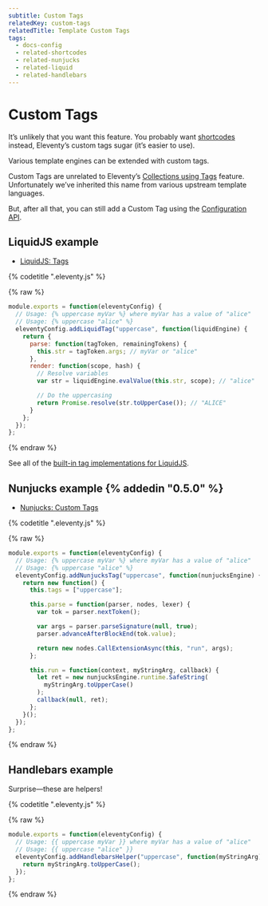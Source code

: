 ```yaml
---
subtitle: Custom Tags
relatedKey: custom-tags
relatedTitle: Template Custom Tags
tags:
  - docs-config
  - related-shortcodes
  - related-nunjucks
  - related-liquid
  - related-handlebars
---
```

# Custom Tags

<div class="elv-callout elv-callout-info">It’s unlikely that you want this feature. You probably want <a href="/docs/shortcodes/">shortcodes</a> instead, Eleventy’s custom tags sugar (it’s easier to use).</div>

Various template engines can be extended with custom tags.

Custom Tags are unrelated to Eleventy’s [Collections using Tags](/docs/collections/) feature. Unfortunately we’ve inherited this name from various upstream template languages.

But, after all that, you can still add a Custom Tag using the [Configuration API](/docs/config/#using-the-configuration-api). 

## LiquidJS example

* [LiquidJS: Tags](https://github.com/harttle/liquidjs#register-tags)

{% codetitle ".eleventy.js" %}

{% raw %}
```js
module.exports = function(eleventyConfig) {
  // Usage: {% uppercase myVar %} where myVar has a value of "alice"
  // Usage: {% uppercase "alice" %}
  eleventyConfig.addLiquidTag("uppercase", function(liquidEngine) {
    return {
      parse: function(tagToken, remainingTokens) {
        this.str = tagToken.args; // myVar or "alice"
      },
      render: function(scope, hash) {
        // Resolve variables
        var str = liquidEngine.evalValue(this.str, scope); // "alice"

        // Do the uppercasing
        return Promise.resolve(str.toUpperCase()); // "ALICE"
      }
    };
  });
};
```
{% endraw %}

See all of the [built-in tag implementations for LiquidJS](https://github.com/harttle/liquidjs/wiki/Builtin-Tags).

## Nunjucks example {% addedin "0.5.0" %}

* [Nunjucks: Custom Tags](https://mozilla.github.io/nunjucks/api.html#custom-tags)


{% codetitle ".eleventy.js" %}

{% raw %}
```js
module.exports = function(eleventyConfig) {
  // Usage: {% uppercase myVar %} where myVar has a value of "alice"
  // Usage: {% uppercase "alice" %}
  eleventyConfig.addNunjucksTag("uppercase", function(nunjucksEngine) {
    return new function() {
      this.tags = ["uppercase"];

      this.parse = function(parser, nodes, lexer) {
        var tok = parser.nextToken();

        var args = parser.parseSignature(null, true);
        parser.advanceAfterBlockEnd(tok.value);

        return new nodes.CallExtensionAsync(this, "run", args);
      };

      this.run = function(context, myStringArg, callback) {
        let ret = new nunjucksEngine.runtime.SafeString(
          myStringArg.toUpperCase()
        );
        callback(null, ret);
      };
    }();
  });
};
```
{% endraw %}

## Handlebars example

Surprise—these are helpers!

{% codetitle ".eleventy.js" %}

{% raw %}
```js
module.exports = function(eleventyConfig) {
  // Usage: {{ uppercase myVar }} where myVar has a value of "alice"
  // Usage: {{ uppercase "alice" }}
  eleventyConfig.addHandlebarsHelper("uppercase", function(myStringArg) {
    return myStringArg.toUpperCase();
  });
};
```
{% endraw %}
